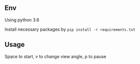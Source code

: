 ## Env

Using python 3.6

Install necessary packages by `pip install -r requirements.txt`

## Usage

Space to start, v to change view angle, p to pause